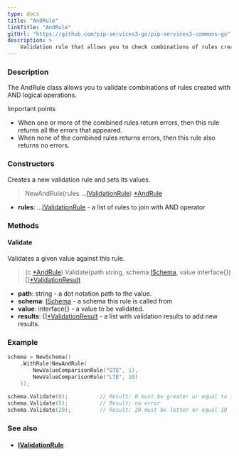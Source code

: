 ```yaml
---
type: docs
title: "AndRule"
linkTitle: "AndRule"
gitUrl: "https://github.com/pip-services3-go/pip-services3-commons-go"
description: >
    Validation rule that allows you to check combinations of rules created with AND logical operations.
---
```


### Description

The AndRule class allows you to validate combinations of rules created with AND logical operations.

Important points

-  When one or more of the combined rules return errors, then this rule returns all the errors that appeared.
-  When none of the combined rules returns errors, then this rule also returns no errors.

### Constructors
Creates a new validation rule and sets its values.

> NewAndRule(rules ...[IValidationRule](../ivalidation_rule)) [*AndRule]()

- **rules**: ...[IValidationRule](../ivalidation_rule) - a list of rules to join with AND operator

### Methods

#### Validate
Validates a given value against this rule.

> (c [*AndRule]()) Validate(path string, schema [ISchema](../ischema), value interface{}) [][*ValidationResult](../ivalidation_rule)

- **path**: string - a dot notation path to the value.
- **schema**: [ISchema](../ischema) - a schema this rule is called from
- **value**: interface{} - a value to be validated.
- **results**: [][*ValidationResult](../ivalidation_rule) - a list with validation results to add new results.

### Example
```go
schema = NewSchema()
    .WithRule(NewAndRule(
        NewValueComparisonRule("GTE", 1),
        NewValueComparisonRule("LTE", 10)
    ));
 
schema.Validate(0);          // Result: 0 must be greater or equal to 1
schema.Validate(5);          // Result: no error
schema.Validate(20);         // Result: 20 must be letter or equal 10

```

### See also
- #### [IValidationRule](../ivalidation_rule)
